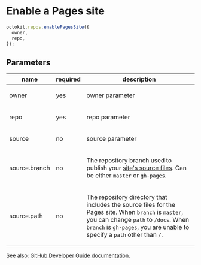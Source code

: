 # Enable a Pages site

```js
octokit.repos.enablePagesSite({
  owner,
  repo,
});
```

## Parameters

<table>
  <thead>
    <tr>
      <th>name</th>
      <th>required</th>
      <th>description</th>
    </tr>
  </thead>
  <tbody>
    <tr><td>owner</td><td>yes</td><td>

owner parameter

</td></tr>
<tr><td>repo</td><td>yes</td><td>

repo parameter

</td></tr>
<tr><td>source</td><td>no</td><td>

source parameter

</td></tr>
<tr><td>source.branch</td><td>no</td><td>

The repository branch used to publish your [site's source files](https://help.github.com/articles/configuring-a-publishing-source-for-github-pages/). Can be either `master` or `gh-pages`.

</td></tr>
<tr><td>source.path</td><td>no</td><td>

The repository directory that includes the source files for the Pages site. When `branch` is `master`, you can change `path` to `/docs`. When `branch` is `gh-pages`, you are unable to specify a `path` other than `/`.

</td></tr>
  </tbody>
</table>

See also: [GitHub Developer Guide documentation](https://developer.github.com/v3/repos/pages/#enable-a-pages-site).
